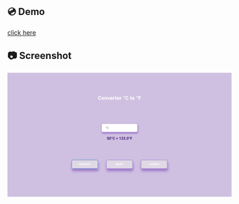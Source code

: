 ## 💿 Demo
[click here](https://mrymyzdny.github.io/converter/)

## 📷 Screenshot
![screenshot](https://github.com/mrymyzdny/converter/blob/main/Screenshot.jpg?raw=true)
